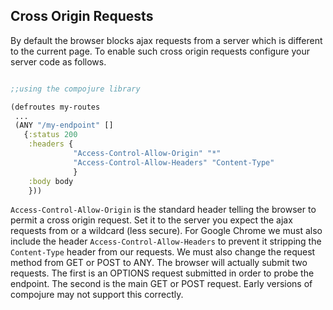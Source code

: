## Cross Origin Requests

By default the browser blocks ajax requests from a server which is different to the current page.  To enable such cross origin requests configure your server code as follows.

```clojure

;;using the compojure library

(defroutes my-routes
 ...
 (ANY "/my-endpoint" []
   {:status 200
    :headers {
              "Access-Control-Allow-Origin" "*"
              "Access-Control-Allow-Headers" "Content-Type"
              }
    :body body
    }))

```

`Access-Control-Allow-Origin` is the standard header telling the browser to permit a cross origin request.  Set it to the server you expect the ajax requests from or a wildcard (less secure).  For Google Chrome we must also include the header `Access-Control-Allow-Headers` to prevent it stripping the `Content-Type` header from our requests.  We must also change the request method from GET or POST to ANY.  The browser will actually submit two requests.  The first is an OPTIONS request submitted in order to probe the endpoint.  The second is the main GET or POST request.  Early versions of compojure may not support this correctly.
